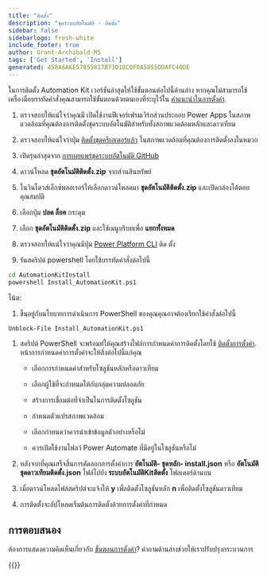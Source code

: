 ```yaml
---
title: "ติดตั้ง"
description: "ชุดระบบอัตโนมัติ - ติดตั้ง"
sidebar: false
sidebarlogo: fresh-white
include_footer: true
author: Grant-Archibald-MS
tags: ['Get Started', 'Install']
generated: 458A6A6E57855817B73D18C0F0A5855DDAFC40DE
---
```


ในการติดตั้ง Automation Kit เวอร์ชันล่าสุดให้ใช้ขั้นตอนต่อไปนี้ด้านล่าง หากคุณไม่สามารถใช้เครื่องมือบรรทัดคําสั่งคุณสามารถใช้ขั้นตอนด้วยตนเองที่ระบุไว้ใน [คําแนะนําในการตั้งค่า](https://learn.microsoft.com/power-automate/guidance/automation-kit/setup/prerequisites).

1. ตรวจสอบให้แน่ใจว่าคุณมี <a ref='https://learn.microsoft.com/en-us/power-apps/developer/component-framework/component-framework-for-canvas-apps#enable-the-power-apps-component-framework-feature' target="_blank">เปิดใช้งานฟีเจอร์เฟรมเวิร์กส่วนประกอบ Power Apps</a> ในสภาพแวดล้อมที่คุณต้องการติดตั้งชุดระบบอัตโนมัติสําหรับทั้งสภาพแวดล้อมหลักและดาวเทียม

1. ตรวจสอบให้แน่ใจว่าปุ่ม <a href="https://appsource.microsoft.com/en-us/product/dynamics-365/microsoftpowercatarch.creatorkit1?tab=Reviews" target="_blank">ติดตั้งชุดครีเอเตอร์แล้ว</a> ในสภาพแวดล้อมที่คุณต้องการติดตั้งลงในหมวก

1. เปิดรุ่นล่าสุดจาก <a href="https://github.com/microsoft/powercat-automation-kit/releases" target="_blank">การเผยแพร่ชุดระบบอัตโนมัติ GitHub</a>

1. ดาวน์โหลด **ชุดอัตโนมัติติดตั้ง.zip** จากส่วนสินทรัพย์

1. ในวินโดวส์เอ็กซ์พลอเรอร์ให้เลือกดาวน์โหลดมา **ชุดอัตโนมัติติดตั้ง.zip** และเปิดกล่องโต้ตอบคุณสมบัติ

1. เลือกปุ่ม **ปลด ล็อค** กระดุม

1. เลือก **ชุดอัตโนมัติติดตั้ง.zip** และใช้เมนูบริบทเพื่อ **แยกทั้งหมด**

1. ตรวจสอบให้แน่ใจว่าคุณมีปุ่ม <a href="https://learn.microsoft.com/en-us/power-platform/developer/cli/introduction" target="_blank">Power Platform CLI</a> ติด ตั้ง

1. รันสคริปต์ powershell โดยใช้บรรทัดคําสั่งต่อไปนี้

```cmd
cd AutomationKitInstall
powershell Install_AutomationKit.ps1
```

โน้ต:
1. ขึ้นอยู่กับนโยบายการดําเนินการ PowerShell ของคุณคุณอาจต้องเรียกใช้คําสั่งต่อไปนี้

```cmd
Unblock-File Install_AutomationKit.ps1
```

1. สคริปต์ PowerShell จะพร้อมท์ให้คุณสร้างไฟล์การกําหนดค่าการติดตั้งโดยใช้ [ติดตั้งการตั้งค่า](/th/get-started/setup). หน้าการกําหนดค่าการตั้งค่าจะให้สิ่งต่อไปนี้แก่คุณ

    - เลือกการกําหนดค่าสําหรับโซลูชันหลักหรือดาวเทียม
   
    - เลือกผู้ใช้ที่จะกําหนดให้กับกลุ่มความปลอดภัย
   
    - สร้างการเชื่อมต่อที่จําเป็นในการติดตั้งโซลูชัน
    
    - กําหนดตัวแปรสภาพแวดล้อม
    
    - เลือกกําหนดว่าควรนําเข้าข้อมูลตัวอย่างหรือไม่
    
    - ควรเปิดใช้งานโฟลว์ Power Automate ที่มีอยู่ในโซลูชันหรือไม่

1. หลังจากที่คุณเสร็จสิ้นการคัดลอกการตั้งค่าการ **อัตโนมัติ- ชุดหลัก- install.json** หรือ **อัตโนมัติชุดดาวเทียมติดตั้ง.json** ไฟล์ไปยัง **ระบบอัตโนมัติKitติดตั้ง** โฟลเดอร์ด้านบน

1. เมื่อดาวน์โหลดไฟล์สคริปต์จะแจ้งให้ **y** เพื่อติดตั้งโซลูชันหลัก **n** เพื่อติดตั้งโซลูชันดาวเทียม

1. การติดตั้งจะอัปโหลดเริ่มต้นการติดตั้งด้วยการตั้งค่าที่กําหนด

## การตอบสนอง

ต้องการแสดงความคิดเห็นเกี่ยวกับ [ขั้นตอนการตั้งค่า](/th/get-started/setup)? คําถามด้านล่างช่วยให้เราปรับปรุงกระบวนการ

{{<questions name="/content/th/get-started/setup-feedback.json" completed="ขอขอบคุณที่ให้ข้อเสนอแนะ" showNavigationButtons=true locale="th">}}
